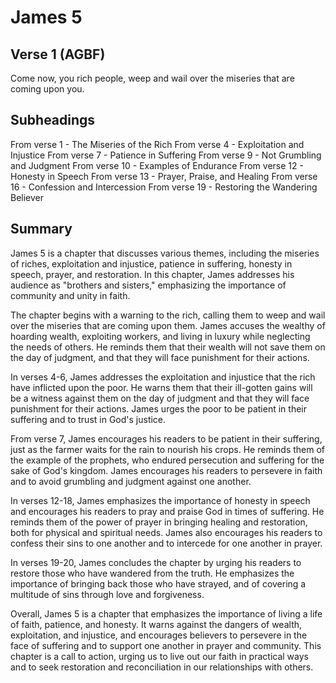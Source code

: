 # James 5

## Verse 1 (AGBF)

Come now, you rich people, weep and wail over the miseries that are coming upon you.

## Subheadings

From verse 1 - The Miseries of the Rich
From verse 4 - Exploitation and Injustice
From verse 7 - Patience in Suffering
From verse 9 - Not Grumbling and Judgment
From verse 10 - Examples of Endurance
From verse 12 - Honesty in Speech
From verse 13 - Prayer, Praise, and Healing
From verse 16 - Confession and Intercession
From verse 19 - Restoring the Wandering Believer

## Summary

James 5 is a chapter that discusses various themes, including the miseries of riches, exploitation and injustice, patience in suffering, honesty in speech, prayer, and restoration. In this chapter, James addresses his audience as "brothers and sisters," emphasizing the importance of community and unity in faith.

The chapter begins with a warning to the rich, calling them to weep and wail over the miseries that are coming upon them. James accuses the wealthy of hoarding wealth, exploiting workers, and living in luxury while neglecting the needs of others. He reminds them that their wealth will not save them on the day of judgment, and that they will face punishment for their actions.

In verses 4-6, James addresses the exploitation and injustice that the rich have inflicted upon the poor. He warns them that their ill-gotten gains will be a witness against them on the day of judgment and that they will face punishment for their actions. James urges the poor to be patient in their suffering and to trust in God's justice.

From verse 7, James encourages his readers to be patient in their suffering, just as the farmer waits for the rain to nourish his crops. He reminds them of the example of the prophets, who endured persecution and suffering for the sake of God's kingdom. James encourages his readers to persevere in faith and to avoid grumbling and judgment against one another.

In verses 12-18, James emphasizes the importance of honesty in speech and encourages his readers to pray and praise God in times of suffering. He reminds them of the power of prayer in bringing healing and restoration, both for physical and spiritual needs. James also encourages his readers to confess their sins to one another and to intercede for one another in prayer.

In verses 19-20, James concludes the chapter by urging his readers to restore those who have wandered from the truth. He emphasizes the importance of bringing back those who have strayed, and of covering a multitude of sins through love and forgiveness.

Overall, James 5 is a chapter that emphasizes the importance of living a life of faith, patience, and honesty. It warns against the dangers of wealth, exploitation, and injustice, and encourages believers to persevere in the face of suffering and to support one another in prayer and community. This chapter is a call to action, urging us to live out our faith in practical ways and to seek restoration and reconciliation in our relationships with others.